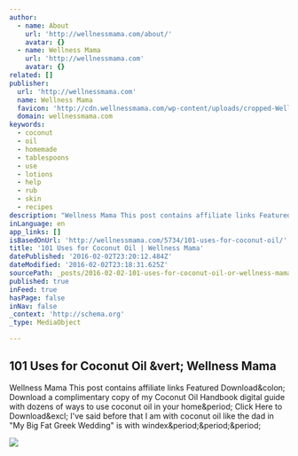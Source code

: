 ```yaml
---
author:
  - name: About
    url: 'http://wellnessmama.com/about/'
    avatar: {}
  - name: Wellness Mama
    url: 'http://wellnessmama.com'
    avatar: {}
related: []
publisher:
  url: 'http://wellnessmama.com'
  name: Wellness Mama
  favicon: 'http://cdn.wellnessmama.com/wp-content/uploads/cropped-Wellness-Mama-icon-300x300.png'
  domain: wellnessmama.com
keywords:
  - coconut
  - oil
  - homemade
  - tablespoons
  - use
  - lotions
  - help
  - rub
  - skin
  - recipes
description: "Wellness Mama This post contains affiliate links Featured Download: Download a complimentary copy of my Coconut Oil Handbook digital guide with dozens of ways to use coconut oil in your home. Click Here to Download! I've said before that I am with coconut oil like the dad in \"My Big Fat Greek Wedding\" is with windex..."
inLanguage: en
app_links: []
isBasedOnUrl: 'http://wellnessmama.com/5734/101-uses-for-coconut-oil/'
title: '101 Uses for Coconut Oil | Wellness Mama'
datePublished: '2016-02-02T23:20:12.484Z'
dateModified: '2016-02-02T23:18:31.625Z'
sourcePath: _posts/2016-02-02-101-uses-for-coconut-oil-or-wellness-mama.md
published: true
inFeed: true
hasPage: false
inNav: false
_context: 'http://schema.org'
_type: MediaObject

---
```

<article style=""><h1>101 Uses for Coconut Oil &amp;vert; Wellness Mama</h1><p>Wellness Mama This post contains affiliate links Featured Download&amp;colon; Download a complimentary copy of my Coconut Oil Handbook digital guide with dozens of ways to use coconut oil in your home&amp;period; Click Here to Download&amp;excl; I've said before that I am with coconut oil like the dad in "My Big Fat Greek Wedding" is with windex&amp;period;&amp;period;&amp;period;</p><img src="http://cdn.wellnessmama.com/wp-content/uploads/101-Uses-for-Coconut-Oil-Wellness-Mama.jpg" /></article>